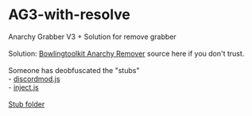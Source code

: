 # AG3-with-resolve

Anarchy Grabber V3 + Solution for remove grabber<br><br>Solution: [Bowlingtoolkit Anarchy Remover](https://github.com/Bowlingtoolkit/AnarchyRemover) source here if you don't trust.<br><br>Someone has deobfuscated the "stubs"<br>- [discordmod.js](https://github.com/HideakiAtsuyo/AG3-with-resolve/blob/master/AG3/AnarchyGrabber3/Stub/discordmod.js)<br>- [inject.js](https://github.com/HideakiAtsuyo/AG3-with-resolve/blob/master/AG3/AnarchyGrabber3/Stub/inject.js)<br><br>[Stub folder](https://github.com/HideakiAtsuyo/AG3-with-resolve/tree/master/AG3/AnarchyGrabber3/Stub)
